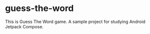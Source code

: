 # guess-the-word
This is Guess The Word game.
A sample project for studying Android Jetpack Compose. 
